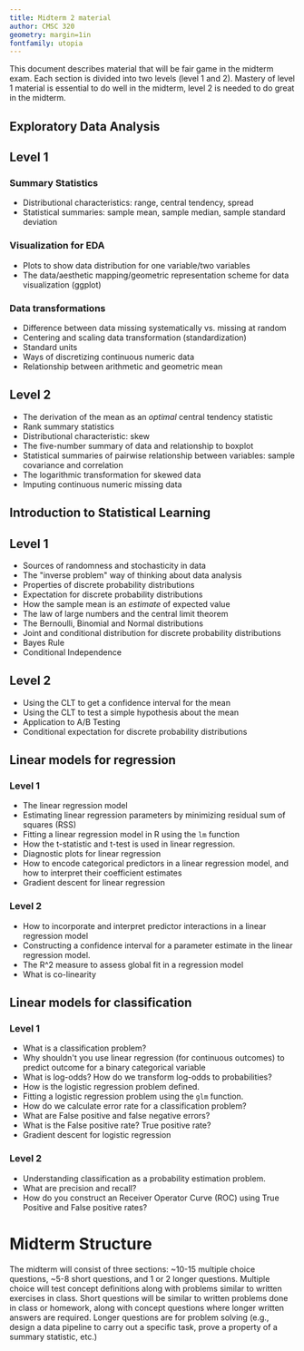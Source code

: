 ```yaml
---
title: Midterm 2 material
author: CMSC 320
geometry: margin=1in
fontfamily: utopia
---
```


This document describes material that will be fair game in the midterm exam. Each section is divided into two levels (level 1 and 2). Mastery of level 1 material is essential to do well in the midterm, level 2 is needed to do great in the midterm.

## Exploratory Data Analysis

## Level 1

### Summary Statistics
- Distributional characteristics: range, central tendency, spread
- Statistical summaries: sample mean, sample median, sample standard deviation

### Visualization for EDA
- Plots to show data distribution for one variable/two variables
- The data/aesthetic mapping/geometric representation scheme for data visualization (ggplot)

### Data transformations
- Difference between data missing systematically vs. missing at random
- Centering and scaling data transformation (standardization)
- Standard units
- Ways of discretizing continuous numeric data
- Relationship between arithmetic and geometric mean

## Level 2

- The derivation of the mean as an _optimal_ central tendency statistic
- Rank summary statistics
- Distributional characteristic: skew
- The five-number summary of data and relationship to boxplot
- Statistical summaries of pairwise relationship between variables: sample covariance and correlation
- The logarithmic transformation for skewed data
- Imputing continuous numeric missing data

## Introduction to Statistical Learning

## Level 1

- Sources of randomness and stochasticity in data
- The "inverse problem" way of thinking about data analysis
- Properties of discrete probability distributions
- Expectation for discrete probability distributions
- How the sample mean is an _estimate_ of expected value
- The law of large numbers and the central limit theorem
- The Bernoulli, Binomial and Normal distributions
- Joint and conditional distribution for discrete probability distributions
- Bayes Rule
- Conditional Independence

## Level 2

- Using the CLT to get a confidence interval for the mean
- Using the CLT to test a simple hypothesis about the mean
- Application to A/B Testing
- Conditional expectation for discrete probability distributions

## Linear models for regression

### Level 1

- The linear regression model
- Estimating linear regression parameters by minimizing residual sum of squares (RSS)
- Fitting a linear regression model in R using the `lm` function
- How the t-statistic and t-test is used in linear regression.
- Diagnostic plots for linear regression
- How to encode categorical predictors in a linear regression model, and how to interpret their coefficient estimates
- Gradient descent for linear regression

### Level 2

- How to incorporate and interpret predictor interactions in a linear regression model
- Constructing a confidence interval for a parameter estimate in the linear regression model.
- The R^2 measure to assess global fit in a regression model
- What is co-linearity

## Linear models for classification

### Level 1

- What is a classification problem?
- Why shouldn't you use linear regression (for continuous outcomes) to predict outcome for a binary categorical variable
- What is log-odds? How do we transform log-odds to probabilities?
- How is the logistic regression problem defined.
- Fitting a logistic regression problem using the `glm` function.
- How do we calculate error rate for a classification problem?
- What are False positive and false negative errors?
- What is the False positive rate? True positive rate?
- Gradient descent for logistic regression

### Level 2 

- Understanding classification as a probability estimation problem.
- What are precision and recall?
- How do you construct an Receiver Operator Curve (ROC) using True Positive and False positive rates?

# Midterm Structure

The midterm will consist of three sections: ~10-15 multiple choice questions, ~5-8 short questions, and 1 or 2 longer questions. 
Multiple choice will test concept definitions along with problems similar to written exercises in class. Short questions will
be similar to written problems done in class or homework, along with concept questions where longer written answers are required.
Longer questions are for problem solving (e.g., design a data pipeline to carry out a specific task, prove a property of a summary statistic,
etc.)
